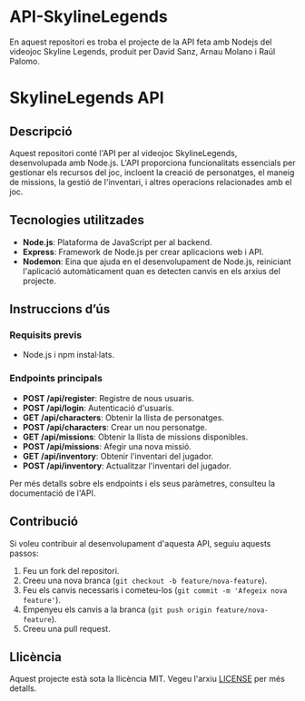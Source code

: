 # API-SkylineLegends
En aquest repositori es troba el projecte de la API feta amb Nodejs del videojoc Skyline Legends, produit per David Sanz, Arnau Molano i Raúl Palomo.

# SkylineLegends API

## Descripció

Aquest repositori conté l'API per al videojoc SkylineLegends, desenvolupada amb Node.js. L'API proporciona funcionalitats essencials per gestionar els recursos del joc, incloent la creació de personatges, el maneig de missions, la gestió de l'inventari, i altres operacions relacionades amb el joc.

## Tecnologies utilitzades

- **Node.js**: Plataforma de JavaScript per al backend.
- **Express**: Framework de Node.js per crear aplicacions web i API.
- **Nodemon**: Eina que ajuda en el desenvolupament de Node.js, reiniciant l'aplicació automàticament quan es detecten canvis en els arxius del projecte.

## Instruccions d’ús

### Requisits previs

- Node.js i npm instal·lats.

### Endpoints principals

- **POST /api/register**: Registre de nous usuaris.
- **POST /api/login**: Autenticació d'usuaris.
- **GET /api/characters**: Obtenir la llista de personatges.
- **POST /api/characters**: Crear un nou personatge.
- **GET /api/missions**: Obtenir la llista de missions disponibles.
- **POST /api/missions**: Afegir una nova missió.
- **GET /api/inventory**: Obtenir l'inventari del jugador.
- **POST /api/inventory**: Actualitzar l'inventari del jugador.

Per més detalls sobre els endpoints i els seus paràmetres, consulteu la documentació de l'API.

## Contribució

Si voleu contribuir al desenvolupament d'aquesta API, seguiu aquests passos:

1. Feu un fork del repositori.
2. Creeu una nova branca (`git checkout -b feature/nova-feature`).
3. Feu els canvis necessaris i cometeu-los (`git commit -m 'Afegeix nova feature'`).
4. Empenyeu els canvis a la branca (`git push origin feature/nova-feature`).
5. Creeu una pull request.

## Llicència

Aquest projecte està sota la llicència MIT. Vegeu l'arxiu [LICENSE](LICENSE) per més detalls.

